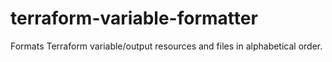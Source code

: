 # terraform-variable-formatter
Formats Terraform variable/output resources and files in alphabetical order.
